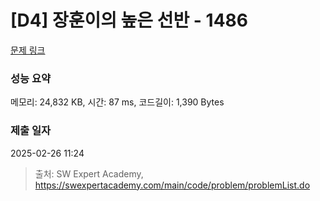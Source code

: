 # [D4] 장훈이의 높은 선반 - 1486 

[문제 링크](https://swexpertacademy.com/main/code/problem/problemDetail.do?contestProbId=AV2b7Yf6ABcBBASw) 

### 성능 요약

메모리: 24,832 KB, 시간: 87 ms, 코드길이: 1,390 Bytes

### 제출 일자

2025-02-26 11:24



> 출처: SW Expert Academy, https://swexpertacademy.com/main/code/problem/problemList.do